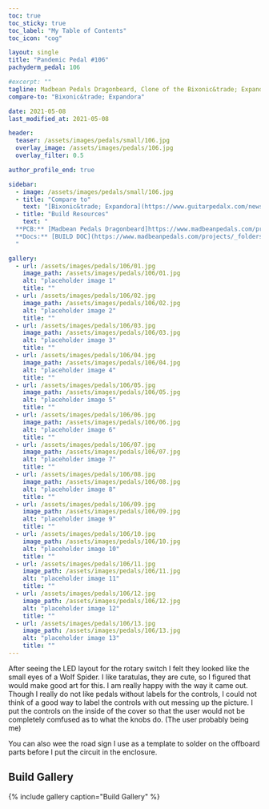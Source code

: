```yaml
---
toc: true
toc_sticky: true
toc_label: "My Table of Contents"
toc_icon: "cog"

layout: single
title: "Pandemic Pedal #106"
pachyderm_pedal: 106

#excerpt: ""
tagline: Madbean Pedals Dragonbeard, Clone of the Bixonic&trade; Expandora
compare-to: "Bixonic&trade; Expandora"

date: 2021-05-08
last_modified_at: 2021-05-08

header:
  teaser: /assets/images/pedals/small/106.jpg
  overlay_image: /assets/images/pedals/106.jpg
  overlay_filter: 0.5

author_profile_end: true

sidebar:
  - image: /assets/images/pedals/small/106.jpg
  - title: "Compare to"
    text: "[Bixonic&trade; Expandora](https://www.guitarpedalx.com/news/news/the-expandora-dilemma)"
  - title: "Build Resources"
    text: "
  **PCB:** [Madbean Pedals Dragonbeard]https://www.madbeanpedals.com/projects/index.html)<br>
  **Docs:** [BUILD DOC](https://www.madbeanpedals.com/projects/_folders/DistBoostOD/pdf/Dragonbeard.pdf)
  "

gallery:
  - url: /assets/images/pedals/106/01.jpg
    image_path: /assets/images/pedals/106/01.jpg
    alt: "placeholder image 1"
    title: ""
  - url: /assets/images/pedals/106/02.jpg
    image_path: /assets/images/pedals/106/02.jpg
    alt: "placeholder image 2"
    title: ""
  - url: /assets/images/pedals/106/03.jpg
    image_path: /assets/images/pedals/106/03.jpg
    alt: "placeholder image 3"
    title: ""
  - url: /assets/images/pedals/106/04.jpg
    image_path: /assets/images/pedals/106/04.jpg
    alt: "placeholder image 4"
    title: ""
  - url: /assets/images/pedals/106/05.jpg
    image_path: /assets/images/pedals/106/05.jpg
    alt: "placeholder image 5"
    title: ""
  - url: /assets/images/pedals/106/06.jpg
    image_path: /assets/images/pedals/106/06.jpg
    alt: "placeholder image 6"
    title: ""
  - url: /assets/images/pedals/106/07.jpg
    image_path: /assets/images/pedals/106/07.jpg
    alt: "placeholder image 7"
    title: ""
  - url: /assets/images/pedals/106/08.jpg
    image_path: /assets/images/pedals/106/08.jpg
    alt: "placeholder image 8"
    title: ""
  - url: /assets/images/pedals/106/09.jpg
    image_path: /assets/images/pedals/106/09.jpg
    alt: "placeholder image 9"
    title: ""
  - url: /assets/images/pedals/106/10.jpg
    image_path: /assets/images/pedals/106/10.jpg
    alt: "placeholder image 10"
    title: ""
  - url: /assets/images/pedals/106/11.jpg
    image_path: /assets/images/pedals/106/11.jpg
    alt: "placeholder image 11"
    title: ""
  - url: /assets/images/pedals/106/12.jpg
    image_path: /assets/images/pedals/106/12.jpg
    alt: "placeholder image 12"
    title: ""
  - url: /assets/images/pedals/106/13.jpg
    image_path: /assets/images/pedals/106/13.jpg
    alt: "placeholder image 13"
    title: ""
---
```


After seeing the LED layout for the rotary switch I felt they looked like the small eyes of a Wolf Spider. I like taratulas, they are cute, so I figured that would make good art for this. I am really happy with the way it came out. Though I really do not like pedals without labels for the controls, I could not think of a good way to label the controls with out messing up the picture. I put the controls on the inside of the cover so that the user would not be completely comfused as to what the knobs do. (The user probably being me)

You can also wee the road sign I use as a template to solder on the offboard parts before I put the circuit in the enclosure.

## Build Gallery

{% include gallery caption="Build Gallery" %}